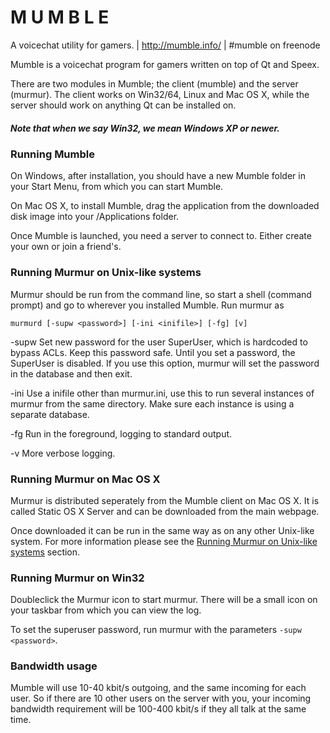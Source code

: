 # M U M B L E
A voicechat utility for gamers. | http://mumble.info/ | \#mumble on freenode

Mumble is a voicechat program for gamers written on top of Qt and Speex.

There are two modules in Mumble; the client (mumble) and the server
(murmur). The client works on Win32/64, Linux and Mac OS X, while the
server should work on anything Qt can be installed on.

##### Note that when we say Win32, we mean Windows XP or newer.

### Running Mumble

On Windows, after installation, you should have a new Mumble folder in your
Start Menu, from which you can start Mumble.

On Mac OS X, to install Mumble, drag the application from the downloaded
disk image into your /Applications folder.

Once Mumble is launched, you need a server to connect to. Either create your
own or join a friend's.

### Running Murmur on Unix-like systems


Murmur should be run from the command line, so start a shell (command prompt)
and go to wherever you installed Mumble. Run murmur as

`murmurd [-supw <password>] [-ini <inifile>] [-fg] [v]`

-supw   Set new password for the user SuperUser, which is hardcoded to
        bypass ACLs. Keep this password safe. Until you set a password,
        the SuperUser is disabled. If you use this option, murmur will
        set the password in the database and then exit.

-ini    Use a inifile other than murmur.ini, use this to run several instances
        of murmur from the same directory. Make sure each instance is using
        a separate database.

-fg     Run in the foreground, logging to standard output.

-v      More verbose logging.

### Running Murmur on Mac OS X

Murmur is distributed seperately from the Mumble client on Mac OS X.
It is called Static OS X Server and can be downloaded from the main webpage.

Once downloaded it can be run in the same way as on any other Unix-like system.
For more information please see the [Running Murmur on Unix-like systems](#running-murmur-on-unix-like-systems) section.

### Running Murmur on Win32

Doubleclick the Murmur icon to start murmur. There will be a small icon on your
taskbar from which you can view the log.

To set the superuser password, run murmur with the parameters `-supw <password>`.

### Bandwidth usage

Mumble will use 10-40 kbit/s outgoing, and the same incoming for each user.
So if there are 10 other users on the server with you, your incoming
bandwidth requirement will be 100-400 kbit/s if they all talk at the same time.
